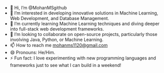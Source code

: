 - 👋 Hi, I’m @MohanMSgithub
- 👀 I’m interested in developing innovative solutions in Machine Learning, Web Development, and Database Management.
- 🌱 I’m currently learning Machine Learning techniques and diving deeper into full-stack web development frameworks.
- 💞️ I’m looking to collaborate on open-source projects, particularly those involving Java, Python, or Machine Learning.
- 📫 How to reach me mohanms1120@gmail.com
- 😄 Pronouns: He/Him.
- ⚡ Fun fact: I love experimenting with new programming languages and frameworks just to see what I can build in a weekend!

<!---
MohanMSgithub/MohanMSgithub is a ✨ special ✨ repository because its `README.md` (this file) appears on your GitHub profile.
You can click the Preview link to take a look at your changes.
--->
